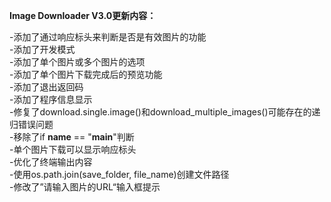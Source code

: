 **Image Downloader V3.0更新内容：**

-添加了通过响应标头来判断是否是有效图片的功能<br>
-添加了开发模式<br>
-添加了单个图片或多个图片的选项<br>
-添加了单个图片下载完成后的预览功能<br>
-添加了退出返回码<br>
-添加了程序信息显示<br>
-修复了download.single.image()和download_multiple_images()可能存在的递归错误问题<br>
-移除了if __name__ == "__main__"判断<br>
-单个图片下载可以显示响应标头<br>
-优化了终端输出内容<br>
-使用os.path.join(save_folder, file_name)创建文件路径<br>
-修改了”请输入图片的URL“输入框提示

